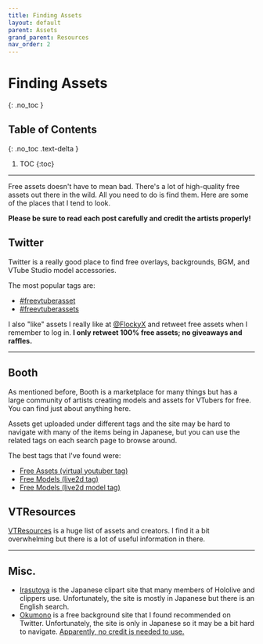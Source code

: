 ```yaml
---
title: Finding Assets
layout: default
parent: Assets
grand_parent: Resources
nav_order: 2
---
```


# Finding Assets
{: .no_toc }

## Table of Contents
{: .no_toc .text-delta }

1. TOC
{:toc}

-----

Free assets doesn't have to mean bad. There's a lot of high-quality free assets out there in the wild. All you need to do is find them. Here are some of the places that I tend to look.

**Please be sure to read each post carefully and credit the artists properly!**

## Twitter
Twitter is a really good place to find free overlays, backgrounds, BGM, and VTube Studio model accessories.

The most popular tags are:
* [#freevtuberasset](https://twitter.com/search?q=%23freevtuberasset)
* [#freevtuberassets](https://twitter.com/search?q=%23freevtuberassets)

I also "like" assets I really like at [@FlockyX](https://twitter.com/FlockyX) and retweet free assets when I remember to log in. **I only retweet 100% free assets; no giveaways and raffles.**

-----

## Booth

As mentioned before, Booth is a marketplace for many things but has a large community of artists creating models and assets for VTubers for free. You can find just about anything here.

Assets get uploaded under different tags and the site may be hard to navigate with many of the items being in Japanese, but you can use the related tags on each search page to browse around.

The best tags that I've found were:
* [Free Assets (virtual youtuber tag)](https://booth.pm/en/items?tags%5B%5D=virtual+youtuber&max_price=0)
* [Free Models (live2d tag)](https://booth.pm/en/items?tags%5B%5D=live2d&max_price=0)
* [Free Models (live2d model tag)](https://booth.pm/en/items?tags%5B%5D=live2d%E3%83%A2%E3%83%87%E3%83%AB&max_price=0)

## VTResources

[VTResources](https://vtresources.carrd.co/) is a huge list of assets and creators. I find it a bit overwhelming but there is a lot of useful information in there.

-----

## Misc.

* [Irasutoya](https://www.irasutoya.com/) is the Japanese clipart site that many members of Hololive and clippers use. Unfortunately, the site is mostly in Japanese but there is an English search.
* [Okumono](https://sozaino.site/) is a free background site that I found recommended on Twitter. Unfortunately, the site is only in Japanese so it may be a bit hard to navigate. [Apparently, no credit is needed to use.](https://www.reddit.com/r/VirtualYoutubers/comments/1bha1rj/comment/kvhhmgv/)
